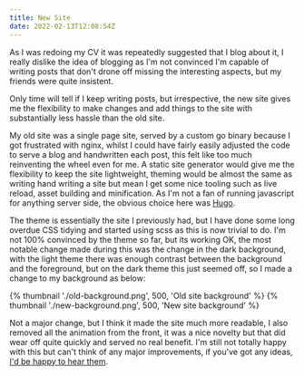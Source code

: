 ```yaml
---
title: New Site
date: 2022-02-13T12:08:54Z
---
```

As I was redoing my CV it was repeatedly suggested that I blog about it, I really dislike the idea of blogging as I'm
not convinced I'm capable of writing posts that don't drone off missing the interesting aspects, but my friends were
quite insistent.

Only time will tell if I keep writing posts, but irrespective, the new site gives me the flexibility to make changes and
add things to the site with substantially less hassle than the old site.

<!--more-->

My old site was a single page site, served by a custom go binary because I got frustrated with nginx, whilst I could
have fairly easily adjusted the code to serve a blog and handwritten each post, this felt like too much reinventing the
wheel even for me. A static site generator would give me the flexibility to keep the site lightweight, theming would be
almost the same as writing hand writing a site but mean I get some nice tooling such as live reload, asset building and
minification. As I'm not a fan of running javascript for anything server side, the obvious choice here
was [Hugo](https://gohugo.io/).

The theme is essentially the site I previously had, but I have done some long overdue CSS tidying and started using scss
as this is now trivial to do.  I'm not 100% convinced by the theme so far, but its working OK, the most notable change
made during this was the change in the dark background, with the light theme there was enough contrast between the 
background and the foreground, but on the dark theme this just seemed off, so I made a change to my background as below:

{% thumbnail './old-background.png', 500, 'Old site background' %}
{% thumbnail './new-background.png', 500, 'New site background' %}

Not a major change, but I think it made the site much more readable, I also removed all the animation from the front, it
was a nice novelty but that did wear off quite quickly and served no real benefit.  I'm still not totally happy with this
but can't think of any major improvements, if you've got any ideas, 
[I'd be happy to hear them](https://github.com/greboid/greboid.com/discussions).
